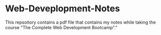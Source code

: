 # Web-Deveplopment-Notes
This repsoitory contains a pdf file that contains my notes while taking the course "The Complete Web Development Bootcamp"."
